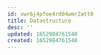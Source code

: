 ```yaml
---
id: vwr6j4pfoe4rd04wmr2att0
title: Datastructure
desc: ''
updated: 1652984761548
created: 1652984761548
---
```


